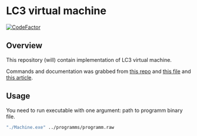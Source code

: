 # LC3 virtual machine

[![CodeFactor](https://www.codefactor.io/repository/github/d0rj/lc3_vm/badge)](https://www.codefactor.io/repository/github/d0rj/lc3_vm)

## Overview

This repository (will) contain implementation of LC3 virtual machine.

Commands and documentation was grabbed from [this repo](https://github.com/souhailbakhti/LC3-processor) and [this file](https://www.cs.utexas.edu/users/fussell/courses/cs310h/lectures/Lecture_10-310h.pdf) and [this article](https://www.seas.upenn.edu/~cit593/resources/lc3manual.html).

## Usage

You need to run executable with one argument: path to programm binary file.

```bash
"./Machine.exe" ../programms/programm.raw
```
